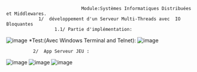                                 Module:Systèmes Informatiques Distribuées et Middlewares.
                1/  développement d'un Serveur Multi-Threads avec  IO Bloquantes
                      1.1/ Partie d'implémentation:

         
![image](https://user-images.githubusercontent.com/97621443/159987591-d9883c6a-200e-49f0-9213-20918cfa315f.png)
                     *Test:(Avec Windows Terminal and Telnet):
![image](https://user-images.githubusercontent.com/97621443/159988757-8008ed17-0fd5-4f06-9736-52ac2b39bebd.png)

              2/  App Serveur JEU :
![image](https://user-images.githubusercontent.com/97621443/159990188-836556f6-8db4-49c2-9e80-ac094a7783e2.png)
![image](https://user-images.githubusercontent.com/97621443/159990718-c0592465-7b25-47c7-8b2d-c55a8a004660.png)
![image](https://user-images.githubusercontent.com/97621443/159990859-c18c510e-049e-4f0c-b7da-3581db392167.png)


                     
